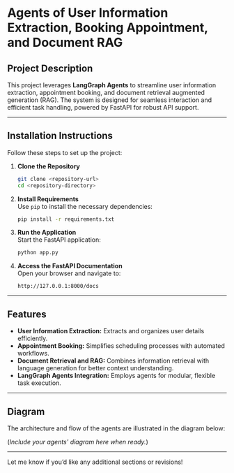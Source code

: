 

# Agents of User Information Extraction, Booking Appointment, and Document RAG

## Project Description

This project leverages **LangGraph Agents** to streamline user information extraction, appointment booking, and document retrieval augmented generation (RAG). The system is designed for seamless interaction and efficient task handling, powered by FastAPI for robust API support.

---

## Installation Instructions

Follow these steps to set up the project:

1. **Clone the Repository**  
   ```bash
   git clone <repository-url>
   cd <repository-directory>
   ```

2. **Install Requirements**  
   Use `pip` to install the necessary dependencies:
   ```bash
   pip install -r requirements.txt
   ```

3. **Run the Application**  
   Start the FastAPI application:
   ```bash
   python app.py
   ```

4. **Access the FastAPI Documentation**  
   Open your browser and navigate to:
   ```
   http://127.0.0.1:8000/docs
   ```

---

## Features

- **User Information Extraction:** Extracts and organizes user details efficiently.
- **Appointment Booking:** Simplifies scheduling processes with automated workflows.
- **Document Retrieval and RAG:** Combines information retrieval with language generation for better context understanding.
- **LangGraph Agents Integration:** Employs agents for modular, flexible task execution.

---

## Diagram

The architecture and flow of the agents are illustrated in the diagram below:

(*Include your agents' diagram here when ready.*)

---

Let me know if you’d like any additional sections or revisions!